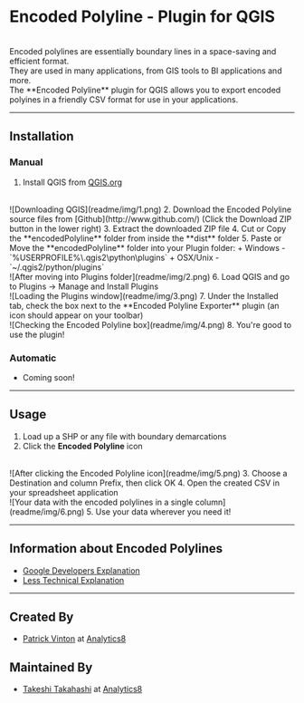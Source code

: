 # Encoded Polyline - Plugin for QGIS
<br>
Encoded polylines are essentially boundary lines in a space-saving and efficient format.
<br>
They are used in many applications, from GIS tools to BI applications and more.
<br>
The **Encoded Polyline** plugin for QGIS allows you to export encoded polyines in a friendly CSV format for use in your applications.

___

## Installation


### Manual
1. Install QGIS from [QGIS.org](http://www.qgis.org)
<br>
![Downloading QGIS](readme/img/1.png)
2. Download the Encoded Polyline source files from [Github](http://www.github.com/) (Click the Download ZIP button in the lower right)
3. Extract the downloaded ZIP file
4. Cut or Copy the **encodedPolyline** folder from inside the **dist** folder
5. Paste or Move the **encodedPolyline** folder into your Plugin folder:
    + Windows - `%USERPROFILE%\.qgis2\python\plugins`
    + OSX/Unix - `~/.qgis2/python/plugins`
<br> ![After moving into Plugins folder](readme/img/2.png)
6. Load QGIS and go to Plugins -> Manage and Install Plugins
<br>
![Loading the Plugins window](readme/img/3.png)
7. Under the Installed tab, check the box next to the **Encoded Polyline Exporter** plugin (an icon should appear on your toolbar)
<br>
![Checking the Encoded Polyline box](readme/img/4.png)
8. You're good to use the plugin!

### Automatic
+ Coming soon!

___

## Usage

1. Load up a SHP or any file with boundary demarcations
2. Click the **Encoded Polyline** icon
<br>
![After clicking the Encoded Polyline icon](readme/img/5.png)
3. Choose a Destination and column Prefix, then click OK
4. Open the created CSV in your spreadsheet application
<br>
![Your data with the encoded polylines in a single column](readme/img/6.png)
5. Use your data wherever you need it!

___

## Information about Encoded Polylines

+ [Google Developers Explanation](https://developers.google.com/maps/documentation/utilities/polylinealgorithm)
+ [Less Technical Explanation](http://www.danmandle.com/blog/what-is-an-encoded-polyline/)

___

## Created By
+ [Patrick Vinton](http://www.github.com/pvinton) at [Analytics8](http://www.analytics8.com)

## Maintained By
+ [Takeshi Takahashi](http://www.github.com/therealtakeshi) at [Analytics8](http://www.analytics8.com)



<!--
QGIS-Plugins
============

Plugin installation directions:

1) Copy everything in the "dist" folder to your QGIS plugin directory.  On my machine, my plugin directory is:
      C:\Users\pvinton\.qgis2\python\plugins

   The end result should look something like this:
     C:\Users\pvinton\.qgis2\python\plugins\encodedPolyline

2) The next time you start QGIS, go to  Plugins -> Manage and Install Plugins

3) In the “Installed” section, check the box next to “Encoded Polyline Exporter”

4) Once checked, you should see an Analytics8 logo on your toobar.  If you don’t, right-click on your toolbar and make sure “Plugins” is checked.
-->